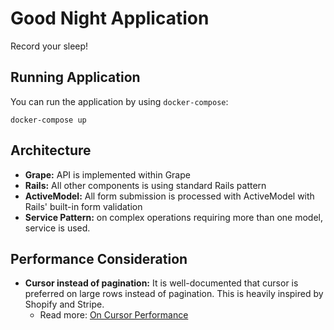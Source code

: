 # Good Night Application

Record your sleep!

## Running Application

You can run the application by using `docker-compose`:

    docker-compose up

## Architecture

- **Grape:** API is implemented within Grape
- **Rails:** All other components is using standard Rails pattern
- **ActiveModel:** All form submission is processed with ActiveModel
  with Rails' built-in form validation
- **Service Pattern:** on complex operations requiring more than one
  model, service is used.

## Performance Consideration

- **Cursor instead of pagination:** It is well-documented that
  cursor is preferred on large rows instead of pagination. This is
  heavily inspired by Shopify and Stripe.
  - Read more: [On Cursor Performance](https://shopify.engineering/pagination-relative-cursors)